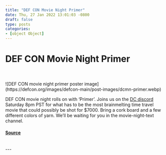 ```yaml
---
title: "DEF CON Movie Night Primer"
date: Thu, 27 Jan 2022 13:01:03 -0800
draft: false
type: posts
categories: 
- [object Object]
---
```

# DEF CON Movie Night Primer

<br/>

<br/>
![DEF CON movie night primer poster image](https://defcon.org/images/defcon-main/post-images/dcmn-primer.webp)  

DEF CON movie night rolls on with ‘Primer’. Joins us on the [DC discord](https://discord.gg/defcon) Saturday 8pm PST for what has to be the most brainmelting time travel movie that could possibly be shot for $7000. Bring a cork board and a few different colors of yarn. We’ll be waiting for you in the movie-night-text channel.

#### [Source](https://discord.gg/defcon)

<br/>
---
